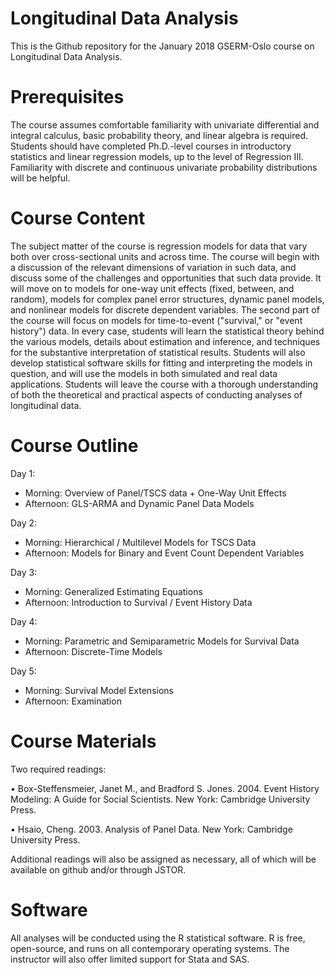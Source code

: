 # Longitudinal Data Analysis

This is the Github repository for the January 2018 GSERM-Oslo course on Longitudinal Data Analysis.

# Prerequisites

The course assumes comfortable familiarity with univariate differential and integral calculus, basic probability theory, and linear algebra is required. Students should have completed Ph.D.-level courses in introductory statistics and linear regression models, up to the level of Regression III. Familiarity with discrete and continuous univariate probability distributions will be helpful.

# Course Content

The subject matter of the course is regression models for data that vary both over cross-sectional units and across time. The course will begin with a discussion of the relevant dimensions of variation in such data, and discuss some of the challenges and opportunities that such data provide. It will move on to models for one-way unit effects (fixed, between, and random), models for complex panel error structures, dynamic panel models, and nonlinear models for discrete dependent variables. The second part of the course will focus on models for time-to-event ("survival," or "event history") data. In every case, students will learn the statistical theory behind the various models, details about estimation and inference, and techniques for the substantive interpretation of statistical results. Students will also develop statistical software skills for fitting and interpreting the models in question, and will use the models in both simulated and real data applications. Students will leave the course with a thorough understanding of both the theoretical and practical aspects of conducting analyses of longitudinal data.

# Course Outline

Day 1:

- Morning: Overview of Panel/TSCS data + One-Way Unit Effects
- Afternoon: GLS-ARMA and Dynamic Panel Data Models

Day 2:

- Morning: Hierarchical / Multilevel Models for TSCS Data
- Afternoon: Models for Binary and Event Count Dependent Variables

Day 3:

- Morning: Generalized Estimating Equations
- Afternoon: Introduction to Survival / Event History Data

Day 4:

- Morning: Parametric and Semiparametric Models for Survival Data
- Afternoon: Discrete-Time Models

Day 5:

- Morning: Survival Model Extensions
- Afternoon: Examination

# Course Materials

Two required readings:

•	Box-Steffensmeier, Janet M., and Bradford S. Jones.  2004. Event History Modeling: A Guide for Social Scientists. New York: Cambridge University Press. 

•	Hsaio, Cheng. 2003. Analysis of Panel Data. New York: Cambridge University Press.

Additional readings will also be assigned as necessary, all of which will be available on github and/or through JSTOR.

# Software

All analyses will be conducted using the R statistical software. R is free, open-source, and runs on all contemporary operating systems. The instructor will also offer limited support for Stata and SAS.
